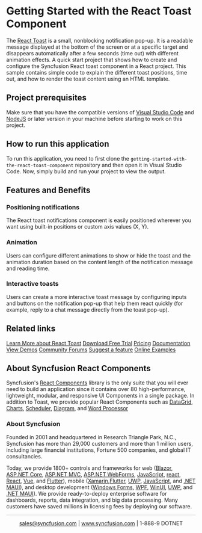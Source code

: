 # Getting Started with the React Toast Component

The [React Toast](https://www.syncfusion.com/react-components/react-toast?utm_source=github&utm_medium=listing&utm_campaign=react-toast-github-samples) is a small, nonblocking notification pop-up. It is a readable message displayed at the bottom of the screen or at a specific target and disappears automatically after a few seconds (time out) with different animation effects. A quick start project that shows how to create and configure the Syncfusion React toast component in a React project. This sample contains simple code to explain the different toast positions, time out, and how to render the toast content using an HTML template.

## Project prerequisites
Make sure that you have the compatible versions of [Visual Studio Code](https://code.visualstudio.com/download ) and [NodeJS](https://nodejs.org/en/download) or later version in your machine before starting to work on this project.

## How to run this application
To run this application, you need to first clone the `getting-started-with-the-react-toast-component` repository and then open it in Visual Studio Code. Now, simply build and run your project to view the output.

## Features and Benefits

### Positioning notifications
The React toast notifications component is easily positioned wherever you want using built-in positions or custom axis values (X, Y).

### Animation
Users can configure different animations to show or hide the toast and the animation duration based on the content length of the notification message and reading time.

### Interactive toasts
Users can create a more interactive toast message by configuring inputs and buttons on the notification pop-up that help them react quickly (for example, reply to a chat message directly from the toast pop-up).

## Related links
[Learn More about React Toast](https://www.syncfusion.com/react-components/react-toast?utm_source=github&utm_medium=listing&utm_campaign=react-toast-github-samples)
[Download Free Trial](https://www.syncfusion.com/downloads/react?utm_source=github&utm_medium=listing&utm_campaign=react-toast-github-samples)
[Pricing](https://www.syncfusion.com/sales/teamlicense?utm_source=github&utm_medium=listing&utm_campaign=react-toast-github-samples)
[Documentation](https://ej2.syncfusion.com/react/documentation/toast/getting-started?utm_source=github&utm_medium=listing&utm_campaign=react-toast-github-samples)
[View Demos](https://github.com/SyncfusionExamples/getting-started-with-the-react-toast-component.git?utm_source=github&utm_medium=listing&utm_campaign=react-toast-github-samples)
[Community Forums](https://www.syncfusion.com/forums/react-js2?utm_source=github&utm_medium=listing&utm_campaign=react-toast-github-samples)
[Suggest a feature](https://www.syncfusion.com/feedback/react?utm_source=github&utm_medium=listing&utm_campaign=react-toast-github-samples)
[Online Examples](https://ej2.syncfusion.com/react/demos/#/bootstrap5/toast/default?utm_source=github&utm_medium=listing&utm_campaign=react-toast-github-samples)

## About Syncfusion React Components

Syncfusion's [React Components](https://www.syncfusion.com/react-components?utm_source=github&utm_medium=listing&utm_campaign=react-toast-github-samples) library is the only suite that you will ever need to build an application since it contains over 80 high-performance, lightweight, modular, and responsive UI Components in a single package. In addition to Toast, we provide popular React Components such as [DataGrid](https://www.syncfusion.com/react-components/react-grid?utm_source=github&utm_medium=listing&utm_campaign=react-toast-github-samples), [Charts](https://www.syncfusion.com/react-components/react-charts?utm_source=github&utm_medium=listing&utm_campaign=react-toast-github-samples), [Scheduler](https://www.syncfusion.com/react-components/react-scheduler?utm_source=github&utm_medium=listing&utm_campaign=react-toast-github-samples), [Diagram](https://www.syncfusion.com/react-components/react-diagram?utm_source=github&utm_medium=listing&utm_campaign=react-toast-github-samples), and [Word Processor](https://www.syncfusion.com/react-components/react-word-processor?utm_source=github&utm_medium=listing&utm_campaign=react-toast-github-samples)

### About Syncfusion
Founded in 2001 and headquartered in Research Triangle Park, N.C., Syncfusion has more than 29,000 customers and more than 1 million users, including large financial institutions, Fortune 500 companies, and global IT consultancies.

Today, we provide 1800+ controls and frameworks for web ([Blazor](https://www.syncfusion.com/blazor-components?utm_source=github&utm_medium=listing&utm_campaign=react-toast-github-samples), [ASP.NET Core](https://www.syncfusion.com/aspnet-core-ui-controls?utm_source=github&utm_medium=listing&utm_campaign=react-toast-github-samples), [ASP.NET MVC](https://www.syncfusion.com/aspnet-mvc-ui-controls?utm_source=github&utm_medium=listing&utm_campaign=react-toast-github-samples), [ASP.NET WebForms](https://www.syncfusion.com/jquery/aspnet-webforms-ui-controls?utm_source=github&utm_medium=listing&utm_campaign=react-toast-github-samples), [JavaScript](https://www.syncfusion.com/javascript-ui-controls?utm_source=github&utm_medium=listing&utm_campaign=react-toast-github-samples), [react](https://www.syncfusion.com/react-components?utm_source=github&utm_medium=listing&utm_campaign=react-toast-github-samples), [React](https://www.syncfusion.com/react-components?utm_source=github&utm_medium=listing&utm_campaign=react-toast-github-samples), [Vue](https://www.syncfusion.com/vue-components?utm_source=github&utm_medium=listing&utm_campaign=react-toast-github-samples), and [Flutter](https://www.syncfusion.com/flutter-widgets?utm_source=github&utm_medium=listing&utm_campaign=react-toast-github-samples)), mobile ([Xamarin](https://www.syncfusion.com/xamarin-ui-controls?utm_source=github&utm_medium=listing&utm_campaign=react-toast-github-samples),[Flutter](https://www.syncfusion.com/flutter-widgets?utm_source=github&utm_medium=listing&utm_campaign=react-toast-github-samples), [UWP](https://www.syncfusion.com/uwp-ui-controls?utm_source=github&utm_medium=listing&utm_campaign=react-toast-github-samples), [JavaScript](https://www.syncfusion.com/javascript-ui-controls?utm_source=github&utm_medium=listing&utm_campaign=react-toast-github-samples), and [.NET MAUI](https://www.syncfusion.com/maui-controls?utm_source=github&utm_medium=listing&utm_campaign=react-toast-github-samples)), and desktop development ([Windows Forms](https://www.syncfusion.com/winforms-ui-controls?utm_source=github&utm_medium=listing&utm_campaign=react-toast-github-samples), [WPF](https://www.syncfusion.com/wpf-controls?utm_source=github&utm_medium=listing&utm_campaign=react-toast-github-samples), [WinUI](https://www.syncfusion.com/winui-controls?utm_source=github&utm_medium=listing&utm_campaign=react-toast-github-samples), [UWP](https://www.syncfusion.com/uwp-ui-controls?utm_source=github&utm_medium=listing&utm_campaign=react-toast-github-samples), and [.NET MAUI](https://www.syncfusion.com/maui-controls?utm_source=github&utm_medium=listing&utm_campaign=react-toast-github-samples)). We provide ready-to-deploy enterprise software for dashboards, reports, data integration, and big data processing. Many customers have saved millions in licensing fees by deploying our software.

		
<hr style="height:0.3px;border:none;color:lightgrey;background-color:lightgrey;" />

<p align="center">
  <a href="mailto:sales@syncfusion.com?Subject=Syncfusion React Toast - Github" target="_top">sales@syncfusion.com</a> | <a href="https://www.syncfusion.com?utm_source=github&utm_medium=listing&utm_campaign=react-toast-github-samples">www.syncfusion.com</a> | 1-888-9 DOTNET <br>
</p>